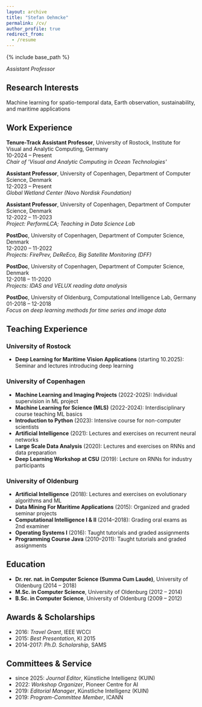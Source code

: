 ```yaml
---
layout: archive
title: "Stefan Oehmcke"
permalink: /cv/
author_profile: true
redirect_from:
  - /resume
---
```


{% include base_path %}

_Assistant Professor_  

## Research Interests
Machine learning for spatio-temporal data, Earth observation, sustainability, and maritime applications

## Work Experience
**Tenure-Track Assistant Professor**, University of Rostock, Institute for Visual and Analytic Computing, Germany  
10-2024 – Present  
*Chair of 'Visual and Analytic Computing in Ocean Technologies'*  

**Assistant Professor**, University of Copenhagen, Department of Computer Science, Denmark  
12-2023 – Present  
*Global Wetland Center (Novo Nordisk Foundation)*  

**Assistant Professor**, University of Copenhagen, Department of Computer Science, Denmark  
12-2022 – 11-2023  
*Project: PerformLCA; Teaching in Data Science Lab*  

**PostDoc**, University of Copenhagen, Department of Computer Science, Denmark  
12-2020 – 11-2022  
*Projects: FirePrev, DeReEco, Big Satellite Monitoring (DFF)*  

**PostDoc**, University of Copenhagen, Department of Computer Science, Denmark  
12-2018 – 11-2020  
*Projects: IDAS and VELUX reading data analysis*  

**PostDoc**, University of Oldenburg, Computational Intelligence Lab, Germany  
01-2018 – 12-2018  
*Focus on deep learning methods for time series and image data*  


## Teaching Experience

### University of Rostock
- **Deep Learning for Maritime Vision Applications** (starting 10.2025): Seminar and lectures introducing deep learning 

### University of Copenhagen
- **Machine Learning and Imaging Projects** (2022-2025): Individual supervision in ML project
- **Machine Learning for Science (MLS)** (2022-2024): Interdisciplinary course teaching ML basics
- **Introduction to Python** (2023): Intensive course for non-computer scientists
- **Artificial Intelligence** (2021): Lectures and exercises on recurrent neural networks
- **Large Scale Data Analysis** (2020): Lectures and exercises on RNNs and data preparation
- **Deep Learning Workshop at CSU** (2019): Lecture on RNNs for industry participants

### University of Oldenburg
- **Artificial Intelligence** (2018): Lectures and exercises on evolutionary algorithms and ML
- **Data Mining For Maritime Applications** (2015): Organized and graded seminar projects
- **Computational Intelligence I & II** (2014–2018): Grading oral exams as 2nd examiner
- **Operating Systems I** (2016): Taught tutorials and graded assignments
- **Programming Course Java** (2010–2011): Taught tutorials and graded assignments

## Education
- **Dr. rer. nat. in Computer Science (Summa Cum Laude)**, University of Oldenburg (2014 – 2018)
- **M.Sc. in Computer Science**, University of Oldenburg (2012 – 2014)
- **B.Sc. in Computer Science**, University of Oldenburg (2009 – 2012)

## Awards & Scholarships
- 2016: *Travel Grant*, IEEE WCCI
- 2015: *Best Presentation*, KI 2015
- 2014-2017: *Ph.D. Scholarship*, SAMS

## Committees & Service
- since 2025: *Journal Editor*, Künstliche Intelligenz (KUIN)
- 2022: *Workshop Organizer*, Pioneer Centre for AI
- 2019: *Editorial Manager*, Künstliche Intelligenz (KUIN)
- 2019: *Program-Committee Member*, ICANN